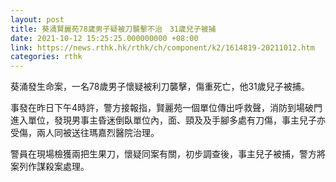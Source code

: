 ```yaml
---
layout: post
title: 葵涌賢麗苑78歲男子疑被刀襲擊不治　31歲兒子被捕
date: 2021-10-12 15:25:25.000000000 +08:00
link: https://news.rthk.hk/rthk/ch/component/k2/1614819-20211012.htm
categories: rthk
---
```


葵涌發生命案，一名78歲男子懷疑被利刀襲擊，傷重死亡，他31歲兒子被捕。

事發在昨日下午4時許，警方接報指，賢麗苑一個單位傳出呼救聲，消防到場破門進入單位，發現男事主昏迷倒臥單位內，面、頸及及手腳多處有刀傷，事主兒子亦受傷，兩人同被送往瑪嘉烈醫院治理。

警員在現場檢獲兩把生果刀，懷疑同案有關，初步調查後，事主兒子被捕，警方將案列作謀殺案處理。
